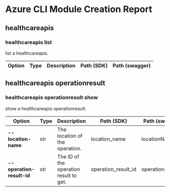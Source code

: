 # Azure CLI Module Creation Report

## healthcareapis

### healthcareapis list

list a healthcareapis.

|Option|Type|Description|Path (SDK)|Path (swagger)|
|------|----|-----------|----------|--------------|
## healthcareapis operationresult

### healthcareapis operationresult show

show a healthcareapis operationresult.

|Option|Type|Description|Path (SDK)|Path (swagger)|
|------|----|-----------|----------|--------------|
|**--location-name**|str|The location of the operation.|location_name|locationName|
|**--operation-result-id**|str|The ID of the operation result to get.|operation_result_id|operationResultId|